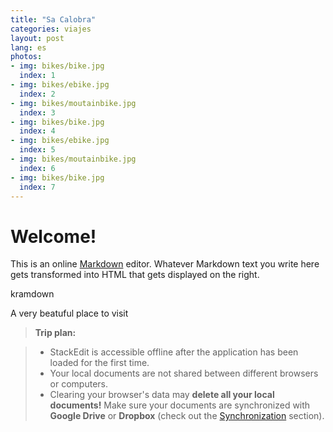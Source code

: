 ```yaml
---
title: "Sa Calobra"
categories: viajes
layout: post
lang: es
photos:
- img: bikes/bike.jpg
  index: 1
- img: bikes/ebike.jpg
  index: 2
- img: bikes/moutainbike.jpg
  index: 3
- img: bikes/bike.jpg
  index: 4
- img: bikes/ebike.jpg
  index: 5
- img: bikes/moutainbike.jpg
  index: 6
- img: bikes/bike.jpg
  index: 7
---
```


# Welcome!

This is an online [Markdown](http://en.wikipedia.org/wiki/Markdown)
editor. Whatever Markdown text you write here gets transformed into
HTML that gets displayed on the right.

kramdown

A very beatuful place to visit

> **Trip plan:**

> - StackEdit is accessible offline after the application has been loaded for the first time.
> - Your local documents are not shared between different browsers or computers.
> - Clearing your browser's data may **delete all your local documents!** Make sure your documents are synchronized with **Google Drive** or **Dropbox** (check out the [<i class="icon-refresh"></i> Synchronization](#synchronization) section).
